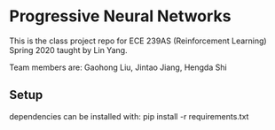 # Progressive Neural Networks

This is the class project repo for ECE 239AS (Reinforcement Learning) Spring 2020 taught by Lin Yang.

Team members are: Gaohong Liu, Jintao Jiang, Hengda Shi

## Setup

dependencies can be installed with:
    pip install -r requirements.txt
```
